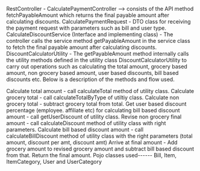 RestController - CalculatePaymentController --> consists of the API method fetchPayableAmount which returns the final payable amount after calculating discounts.
CalculatePaymentRequest - DTO class for receiving the payment request with parameters such as bill and user type.
CalculateDiscountService (Interface and implementing class) - The controller calls the service method getPayableAmount in the service class to fetch the final payable amount after calculating discounts.
DiscountCalculatorUtility - The getPayableAmount method internally calls the utility methods defined in the utility class DiscountCalculatorUtility to carry out operations such as calculating the total amount, grocery based amount, non grocery based amount, user based discounts, bill based discounts etc. Below is a description of the methods and flow used.

Calculate total amount - call calculateTotal method of utility class.
Calculate grocery total - call calculateTotalByType of utiltiy class.
Calculate non grocery total - subtract grocery total from total.
Get user based discount percentage (employee. affiliate etc) for calculating bill based discount amount - call getUserDiscount of utility class.
Revise non grocery final amount - call calculateDiscount method of utility class with right parameters.
Calculate bill based discount amount - call calculateBillDiscount method of utility class with the right parameters (total amount, discount per amt, discount amt)
Arrive at final amount - Add grocery amount to revised grocery amount and subtract bill based discount from that.
Return the final amount.
Pojo classes used------ 
Bill, Item, ItemCategory, User and UserCategory
